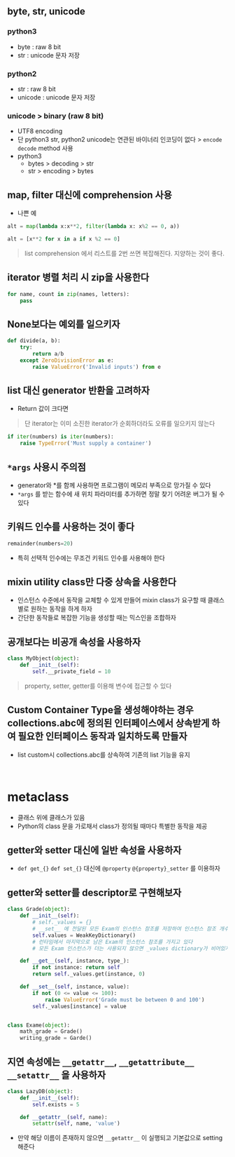 ## byte, str, unicode

### python3
- byte : raw 8 bit
- str : unicode 문자 저장

### python2
- str : raw 8 bit
- unicode : unicode 문자 저장

### unicode > binary (raw 8 bit) 
- UTF8 encoding
- 단 python3 str, python2 unicode는 연관된 바이너리 인코딩이 없다 > `encode` `decode` method 사용
- python3
	- bytes > decoding > str
	- str > encoding > bytes


## map, filter 대신에 comprehension 사용
- 나쁜 예
```python
alt = map(lambda x:x**2, filter(lambda x: x%2 == 0, a))
```

```python
alt = [x**2 for x in a if x %2 == 0]
```

> list comprehension 에서 리스트를 2번 쓰면 복잡해진다. 지양하는 것이 좋다.

## iterator 병렬 처리 시 zip을 사용한다
```python
for name, count in zip(names, letters):
	pass
```

## None보다는 예외를 일으키자
```python
def divide(a, b):
	try: 
		return a/b
	except ZeroDivisionError as e:
		raise ValueError('Invalid inputs') from e
```

## list 대신 generator 반환을 고려하자
- Return 값이 크다면
> 단 iterator는 이미 소진한 iterator가 순회하더라도 오류를 일으키지 않는다
```python
if iter(numbers) is iter(numbers):
	raise TypeError('Must supply a container')
```

## `*args` 사용시 주의점
- generator와  *를 함께 사용하면 프로그램이 메모리 부족으로 망가질 수 있다
- `*args` 를 받는 함수에 새 위치 파라미터를 추가하면 정말 찾기 어려운 버그가 될 수 있다

## 키워드 인수를 사용하는 것이 좋다
```python
remainder(numbers=20)
```
- 특히 선택적 인수에는 무조건 키워드 인수를 사용해야 한다

## mixin utility class만 다중 상속을 사용한다
- 인스턴스 수준에서 동작을 교체할 수 있게 만들어 mixin class가 요구할 때 클래스 별로 원하는 동작을 하게 하자
- 간단한 동작들로 복잡한 기능을 생성할 때는 믹스인을 조합하자

## 공개보다는 비공개 속성을 사용하자
```python
class MyObject(object):
	def __init__(self):
		self.__private_field = 10
```
> property, setter, getter를 이용해 변수에 접근할 수 있다

## Custom Container Type을 생성해야하는 경우 collections.abc에 정의된 인터페이스에서 상속받게 하여 필요한 인터페이스 동작과 일치하도록 만들자
- list custom시 collections.abc를 상속하여 기존의 list 기능을 유지

<br/>

# metaclass
- 클래스 위에 클래스가 있음
- Python의 class 문을 가로채서 class가 정의될 때마다 특별한 동작을 제공

## getter와 setter 대신에 일반 속성을 사용하자
- `def get_{}` `def set_{}` 대신에 `@property` `@{property}_setter` 를 이용하자

## getter와 setter를 descriptor로 구현해보자
```python
class Grade(object):
	def __init__(self):
		# self._values = {}
		# __set__ 에 전달된 모든 Exam의 인스턴스 참조를 저장하여 인스턴스 참조 개수가 절대로 0이 되지 않아 Garbage Collector가 정리하지 못한다
		self.values = WeakKeyDictionary()
		# 런타임에서 마지막으로 남은 Exam의 인스턴스 참조를 가지고 있다
		# 모든 Exam 인스턴스가 더는 사용되지 않으면 _values dictionary가 비어있게 된다 

	def __get__(self, instance, type_):
		if not instance: return self
		return self._values.get(instance, 0)

	def __set__(self, instance, value):
		if not (0 <= value <= 100):
			raise ValueError('Grade must be between 0 and 100')
		self._values[instance] = value


class Exame(object):
	math_grade = Grade()
	writing_grade = Garde()
```

## 지연 속성에는 `__getattr__`, `__getattribute__` `__setattr__` 을 사용하자

```python
class LazyDB(object):
	def __init__(self):
		self.exists = 5

	def __getattr__(self, name):
		setattr(self, name, 'value')
```
- 만약 해당 이름이 존재하지 않으면 `__getattr__` 이 실행되고 기본값으로 setting 해준다 

